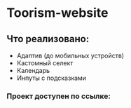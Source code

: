# Toorism-website
## Что реализовано: 
- Адаптив (до мобильных устройств)
- Кастомный селект
- Календарь
- Инпуты с подсказками
### Проект доступен по ссылке: 

